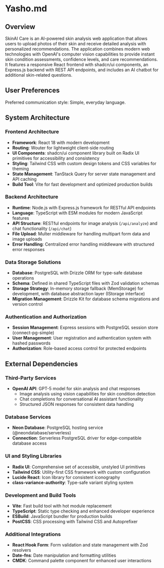 # Yasho.md

## Overview

SkinAI Care is an AI-powered skin analysis web application that allows users to upload photos of their skin and receive detailed analysis with personalized recommendations. The application combines modern web technologies with OpenAI's computer vision capabilities to provide instant skin condition assessments, confidence levels, and care recommendations. It features a responsive React frontend with shadcn/ui components, an Express.js backend with REST API endpoints, and includes an AI chatbot for additional skin-related questions.

## User Preferences

Preferred communication style: Simple, everyday language.

## System Architecture

### Frontend Architecture
- **Framework**: React 18 with modern development
- **Routing**: Wouter for lightweight client-side routing
- **UI Components**: shadcn/ui component library built on Radix UI primitives for accessibility and consistency
- **Styling**: Tailwind CSS with custom design tokens and CSS variables for theming
- **State Management**: TanStack Query for server state management and API caching
- **Build Tool**: Vite for fast development and optimized production builds

### Backend Architecture
- **Runtime**: Node.js with Express.js framework for RESTful API endpoints
- **Language**: TypeScript with ESM modules for modern JavaScript features
- **API Structure**: RESTful endpoints for image analysis (`/api/analyze`) and chat functionality (`/api/chat`)
- **File Upload**: Multer middleware for handling multipart form data and image uploads
- **Error Handling**: Centralized error handling middleware with structured error responses

### Data Storage Solutions
- **Database**: PostgreSQL with Drizzle ORM for type-safe database operations
- **Schema**: Defined in shared TypeScript files with Zod validation schemas
- **Storage Strategy**: In-memory storage fallback (MemStorage) for development, with database abstraction layer (IStorage interface)
- **Migration Management**: Drizzle Kit for database schema migrations and version control

### Authentication and Authorization
- **Session Management**: Express sessions with PostgreSQL session store (connect-pg-simple)
- **User Management**: User registration and authentication system with hashed passwords
- **Authorization**: Role-based access control for protected endpoints

## External Dependencies

### Third-Party Services
- **OpenAI API**: GPT-5 model for skin analysis and chat responses
  - Image analysis using vision capabilities for skin condition detection
  - Chat completions for conversational AI assistant functionality
  - Structured JSON responses for consistent data handling

### Database Services
- **Neon Database**: PostgreSQL hosting service (@neondatabase/serverless)
- **Connection**: Serverless PostgreSQL driver for edge-compatible database access

### UI and Styling Libraries
- **Radix UI**: Comprehensive set of accessible, unstyled UI primitives
- **Tailwind CSS**: Utility-first CSS framework with custom configuration
- **Lucide React**: Icon library for consistent iconography
- **class-variance-authority**: Type-safe variant styling system

### Development and Build Tools
- **Vite**: Fast build tool with hot module replacement
- **TypeScript**: Static type checking and enhanced developer experience
- **ESBuild**: JavaScript bundler for production builds
- **PostCSS**: CSS processing with Tailwind CSS and Autoprefixer

### Additional Integrations
- **React Hook Form**: Form validation and state management with Zod resolvers
- **Date-fns**: Date manipulation and formatting utilities
- **CMDK**: Command palette component for enhanced user interactions